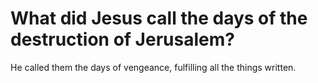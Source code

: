 # What did Jesus call the days of the destruction of Jerusalem?

He called them the days of vengeance, fulfilling all the things written.
